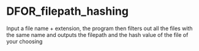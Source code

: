 # DFOR_filepath_hashing
Input a file name + extension, the program then filters out all the files with the same name and outputs the filepath and the hash value of the file of your choosing
